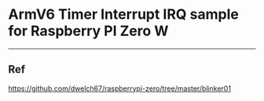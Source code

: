# ArmV6 Timer Interrupt IRQ sample for Raspberry PI Zero W
----

## Ref
https://github.com/dwelch67/raspberrypi-zero/tree/master/blinker01

